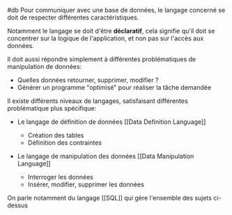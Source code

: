 #db
Pour communiquer avec une base de données, le langage concerné se doit de respecter différentes caractéristiques.

Notamment le langage se doit d'être **déclaratif**, cela signifie qu'il doit se concentrer sur la logique de l'application, et non pas sur l'accès aux données.

Il doit aussi répondre simplement à différentes problématiques de manipulation de données:

- Quelles données retourner, supprimer, modifier ?
- Générer un programme "optimisé" pour réaliser la tâche demandée

Il existe différents niveaux de langages, satisfaisant différentes 
problématique plus spécifique:

- Le langage de définition de données [[Data Definition Language]]
	- Création des tables
	- Définition des contraintes

- Le langage de manipulation des données [[Data Manipulation Language]]
	- Interroger les données
	- Insérer, modifier, supprimer les données

On parle notamment du langage [[SQL]] qui gère l'ensemble des sujets ci-dessus
